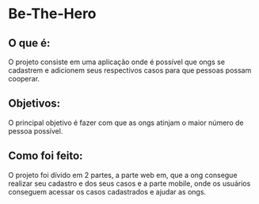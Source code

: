 # Be-The-Hero

## O que é: 
O projeto consiste em uma aplicação onde é possível que ongs se cadastrem e adicionem seus respectivos casos para que pessoas possam cooperar.

## Objetivos: 
O principal objetivo é fazer com que as ongs atinjam o maior número de pessoa possível.

## Como foi feito:
O projeto foi dívido em 2 partes, a parte web em, que a ong consegue realizar seu cadastro e dos seus casos e a parte mobile, onde os usuários conseguem acessar os casos cadastrados e ajudar as ongs.
